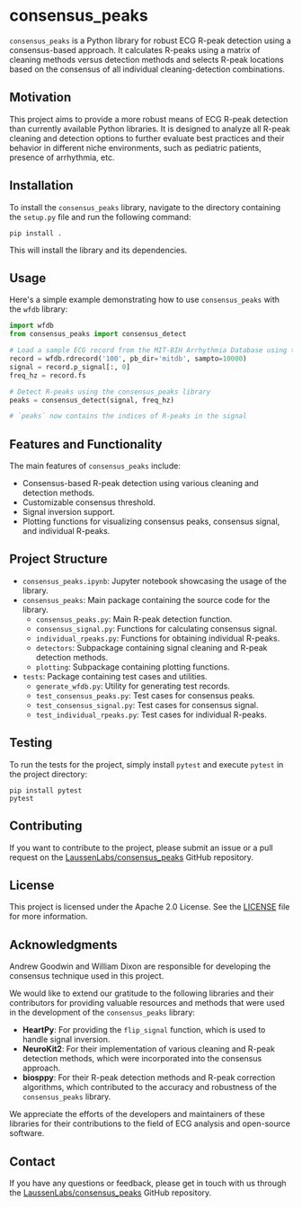 # consensus_peaks

`consensus_peaks` is a Python library for robust ECG R-peak detection using a consensus-based approach. It calculates R-peaks using a matrix of cleaning methods versus detection methods and selects R-peak locations based on the consensus of all individual cleaning-detection combinations.

## Motivation

This project aims to provide a more robust means of ECG R-peak detection than currently available Python libraries. It is designed to analyze all R-peak cleaning and detection options to further evaluate best practices and their behavior in different niche environments, such as pediatric patients, presence of arrhythmia, etc.

## Installation

To install the `consensus_peaks` library, navigate to the directory containing the `setup.py` file and run the following command:

```
pip install .
```

This will install the library and its dependencies.

## Usage

Here's a simple example demonstrating how to use `consensus_peaks` with the `wfdb` library:

```python
import wfdb
from consensus_peaks import consensus_detect

# Load a sample ECG record from the MIT-BIH Arrhythmia Database using the wfdb library
record = wfdb.rdrecord('100', pb_dir='mitdb', sampto=10000)
signal = record.p_signal[:, 0]
freq_hz = record.fs

# Detect R-peaks using the consensus_peaks library
peaks = consensus_detect(signal, freq_hz)

# `peaks` now contains the indices of R-peaks in the signal
```

## Features and Functionality

The main features of `consensus_peaks` include:

- Consensus-based R-peak detection using various cleaning and detection methods.
- Customizable consensus threshold.
- Signal inversion support.
- Plotting functions for visualizing consensus peaks, consensus signal, and individual R-peaks.

## Project Structure

- `consensus_peaks.ipynb`: Jupyter notebook showcasing the usage of the library.
- `consensus_peaks`: Main package containing the source code for the library.
  - `consensus_peaks.py`: Main R-peak detection function.
  - `consensus_signal.py`: Functions for calculating consensus signal.
  - `individual_rpeaks.py`: Functions for obtaining individual R-peaks.
  - `detectors`: Subpackage containing signal cleaning and R-peak detection methods.
  - `plotting`: Subpackage containing plotting functions.
- `tests`: Package containing test cases and utilities.
  - `generate_wfdb.py`: Utility for generating test records.
  - `test_consensus_peaks.py`: Test cases for consensus peaks.
  - `test_consensus_signal.py`: Test cases for consensus signal.
  - `test_individual_rpeaks.py`: Test cases for individual R-peaks.

## Testing

To run the tests for the project, simply install `pytest` and execute `pytest` in the project directory:

```
pip install pytest
pytest
```

## Contributing

If you want to contribute to the project, please submit an issue or a pull request on the [LaussenLabs/consensus_peaks](https://github.com/LaussenLabs/consensus_peaks) GitHub repository.

## License

This project is licensed under the Apache 2.0 License. See the [LICENSE](LICENSE) file for more information.

## Acknowledgments

Andrew Goodwin and William Dixon are responsible for developing the consensus technique used in this project.

We would like to extend our gratitude to the following libraries and their contributors for providing valuable resources and methods that were used in the development of the `consensus_peaks` library:

- **HeartPy**: For providing the `flip_signal` function, which is used to handle signal inversion.
- **NeuroKit2**: For their implementation of various cleaning and R-peak detection methods, which were incorporated into the consensus approach.
- **biosppy**: For their R-peak detection methods and R-peak correction algorithms, which contributed to the accuracy and robustness of the `consensus_peaks` library.

We appreciate the efforts of the developers and maintainers of these libraries for their contributions to the field of ECG analysis and open-source software.

## Contact

If you have any questions or feedback, please get in touch with us through the [LaussenLabs/consensus_peaks](https://github.com/LaussenLabs/consensus_peaks) GitHub repository.